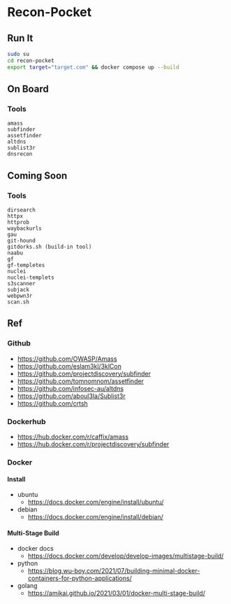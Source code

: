 # Recon-Pocket

## Run It

```bash
sudo su
cd recon-pocket
export target="target.com" && docker compose up --build
```

## On Board

### Tools

```text
amass
subfinder
assetfinder
altdns
sublist3r
dnsrecon
```

## Coming Soon

### Tools

```text
dirsearch
httpx
httprob
waybackurls
gau
git-hound
gitdorks.sh (build-in tool)
naabu
gf
gf-templetes
nuclei
nuclei-templets
s3scanner
subjack
webpwn3r
scan.sh
```

## Ref

### Github

- https://github.com/OWASP/Amass
- https://github.com/eslam3kl/3klCon
- https://github.com/projectdiscovery/subfinder
- https://github.com/tomnomnom/assetfinder
- https://github.com/infosec-au/altdns
- https://github.com/aboul3la/Sublist3r
- https://github.com/crtsh

### Dockerhub

- https://hub.docker.com/r/caffix/amass
- https://hub.docker.com/r/projectdiscovery/subfinder

### Docker 

#### Install

- ubuntu
  - https://docs.docker.com/engine/install/ubuntu/
- debian
  - https://docs.docker.com/engine/install/debian/

#### Multi-Stage Build

- docker docs
  - https://docs.docker.com/develop/develop-images/multistage-build/
- python
  - https://blog.wu-boy.com/2021/07/building-minimal-docker-containers-for-python-applications/
- golang
  - https://amikai.github.io/2021/03/01/docker-multi-stage-build/